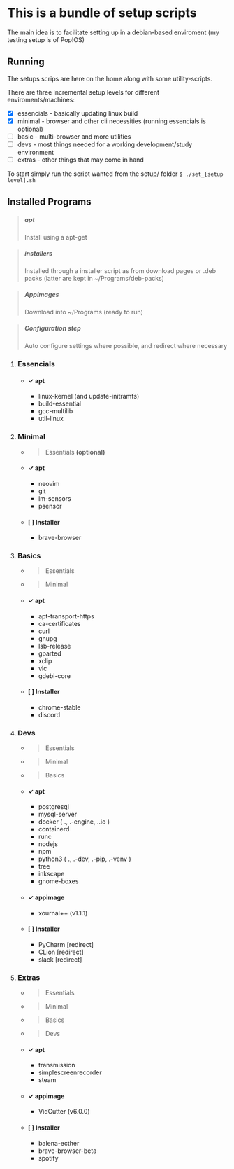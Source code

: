 # This is a bundle of setup scripts

The main idea is to facilitate setting up in a debian-based enviroment (my testing setup is of Pop!OS)

## Running

The setups scrips are here on the home along with some utility-scripts.

There are three incremental setup levels for different enviroments/machines:
 - [X] essencials - basically updating linux build
 - [X] minimal    - browser and other cli necessities (running essencials is optional)
 - [ ] basic      - multi-browser and more utilities
 - [ ] devs       - most things needed for a working development/study environment
 - [ ] extras     - other things that may come in hand

To start simply run the script wanted from the setup/ folder
```$ ./set_[setup level].sh```


## Installed Programs

> ##### apt
> Install using a apt-get

> ##### installers
> Installed through a installer script as from download pages or .deb packs (latter are kept in ~/Programs/deb-packs)

> ##### AppImages
> Download into ~/Programs (ready to run)

> ##### Configuration step
> Auto configure settings where possible, and redirect where necessary


 1. ### Essencials
    - #### &check; apt
      - linux-kernel (and update-initramfs)
      - build-essential
      - gcc-multilib
      - util-linux

 2. ### Minimal
    - > Essentials **(optional)**
    - #### &check; apt
      - neovim
      - git
      - lm-sensors
      - psensor
    - #### [ ] Installer
      - brave-browser

 3. ### Basics
    - > Essentials
    - > Minimal
    - #### &check; apt
      - apt-transport-https
      - ca-certificates
      - curl
      - gnupg
      - lsb-release
      - gparted
      - xclip
      - vlc
      - gdebi-core
    - #### [ ] Installer
      - chrome-stable
      - discord

 4. ### Devs
    - > Essentials
    - > Minimal 
    - > Basics
    - #### &check; apt
      - postgresql
      - mysql-server
      - docker ( ., .-engine, ..io )
      - containerd
      - runc
      - nodejs
      - npm 
      - python3 ( ., .-dev, .-pip, .-venv )
      - tree
      - inkscape
      - gnome-boxes
    - #### &check; appimage
      - xournal++ (v1.1.1)
    - #### [ ] Installer
      - PyCharm [redirect]
      - CLion   [redirect]
      - slack   [redirect]

 5. ### Extras
    - >  Essentials
    - >  Minimal 
    - >  Basics
    - >  Devs
    - #### &check; apt
      - transmission
      - simplescreenrecorder
      - steam
    - #### &check; appimage
      - VidCutter (v6.0.0)
    - #### [ ] Installer
      - balena-ecther
      - brave-browser-beta
      - spotify

